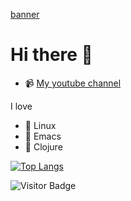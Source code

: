 [banner](banner.png)

# Hi there 👋

-   📹 [My youtube channel](https://www.youtube.com/@lambdaenjoyer9152)

I love
-   🐧 Linux
-   🐙 Emacs
-   🤝 Clojure

[![Top Langs](https://github-readme-stats.vercel.app/api/top-langs/?username=veschin&layout=donut-vertical)](https://github.com/anuraghazra/github-readme-stats)

![Visitor Badge](https://visitor-badge.laobi.icu/badge?page_id=veschin.veschin)
